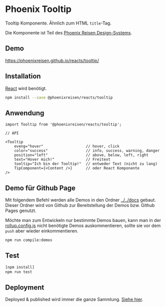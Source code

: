 # Phoenix Tooltip

Tooltip Komponente. Ähnlich zum HTML `title`-Tag.

Die Komponente ist Teil des [Phoenix Reisen Design-Systems](https://design-system.phoenixreisen.net).

## Demo

https://phoenixreisen.github.io/reacts/tooltip/

## Installation

[React](https://reactjs.org/) wird benötigt.

```bash
npm install --save @phoenixreisen/reacts/tooltip
```

## Anwendung

```tsx
import Tooltip from '@phoenixreisen/reacts/tooltip';

// API

<Tooltip 
    eveng="hover"                   // hover, click
    color="success"                 // info, success, warning, danger
    position="left"                 // above, below, left, right
    text="Hover mich!"              // Freitext
    tooltip="Ich bin der Tooltip!"  // entweder Text (nicht zu lang)
    TipComponent={<Content />}      // oder React Komponente
/>
```

## Demo für Github Page

Mit folgendem Befehl werden alle Demos in den Ordner [../../docs](../../docs) gebaut. Dieser Ordner wird von Github zur Bereitstellung der Demos bzw. Github Pages genutzt.

Möchte man zum Entwickeln nur bestimmte Demos bauen, kann man in der [rollup.config.js](../../rollup.config.js) nicht benötigte Demos auskommentieren, sollte sie vor dem `push` aber wieder einkommentieren.

```bash
npm run compile:demos
```

## Test

```bash
[npm install]
npm run test
```

## Deployment

Deployed & published wird immer die ganze Sammlung. [Siehe hier](../../README.md).